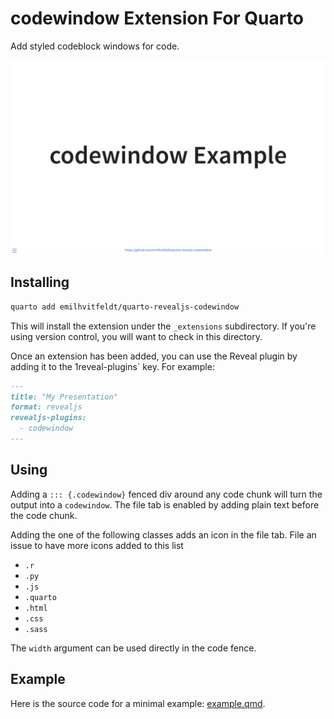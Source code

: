 # codewindow Extension For Quarto

Add styled codeblock windows for code.

![](example.gif)

## Installing

```bash
quarto add emilhvitfeldt/quarto-revealjs-codewindow
```

This will install the extension under the `_extensions` subdirectory.
If you're using version control, you will want to check in this directory.

Once an extension has been added, you can use the Reveal plugin by adding it to the 1reveal-plugins` key. For example:

````` markdown
---
title: "My Presentation"
format: revealjs
revealjs-plugins:
  - codewindow
---
`````

## Using

Adding a `::: {.codewindow}` fenced div around any code chunk will turn the output into a `codewindow`. The file tab is enabled by adding plain text before the code chunk.

Adding the one of the following classes adds an icon in the file tab. File an issue to have more icons added to this list

- `.r`
- `.py`
- `.js`
- `.quarto`
- `.html`
- `.css`
- `.sass`

The `width` argument can be used directly in the code fence.

## Example

Here is the source code for a minimal example: [example.qmd](example.qmd).

